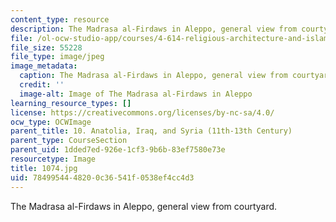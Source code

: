 ```yaml
---
content_type: resource
description: The Madrasa al-Firdaws in Aleppo, general view from courtyard.
file: /ol-ocw-studio-app/courses/4-614-religious-architecture-and-islamic-cultures-fall-2002/7849954448200c36541f0538ef4cc4d3_1074.jpg
file_size: 55228
file_type: image/jpeg
image_metadata:
  caption: The Madrasa al-Firdaws in Aleppo, general view from courtyard.
  credit: ''
  image-alt: Image of The Madrasa al-Firdaws in Aleppo
learning_resource_types: []
license: https://creativecommons.org/licenses/by-nc-sa/4.0/
ocw_type: OCWImage
parent_title: 10. Anatolia, Iraq, and Syria (11th-13th Century)
parent_type: CourseSection
parent_uid: 1dded7ed-926e-1cf3-9b6b-83ef7580e73e
resourcetype: Image
title: 1074.jpg
uid: 78499544-4820-0c36-541f-0538ef4cc4d3
---
```

The Madrasa al-Firdaws in Aleppo, general view from courtyard.
